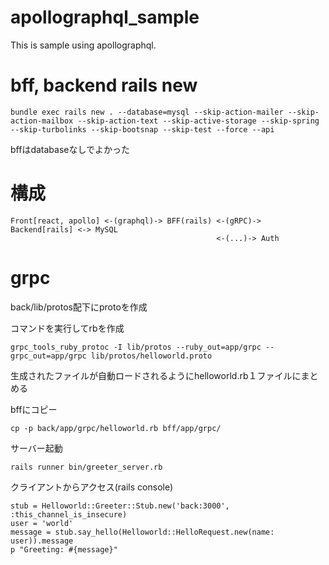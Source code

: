 # apollographql_sample
This is sample using apollographql.


# bff, backend rails new

```
bundle exec rails new . --database=mysql --skip-action-mailer --skip-action-mailbox --skip-action-text --skip-active-storage --skip-spring --skip-turbolinks --skip-bootsnap --skip-test --force --api
```

bffはdatabaseなしでよかった


# 構成

```
Front[react, apollo] <-(graphql)-> BFF(rails) <-(gRPC)-> Backend[rails] <-> MySQL
                                              <-(...)-> Auth
```

# grpc

back/lib/protos配下にprotoを作成

コマンドを実行してrbを作成

```
grpc_tools_ruby_protoc -I lib/protos --ruby_out=app/grpc --grpc_out=app/grpc lib/protos/helloworld.proto
```

生成されたファイルが自動ロードされるようにhelloworld.rb１ファイルにまとめる

bffにコピー

```
cp -p back/app/grpc/helloworld.rb bff/app/grpc/
```

サーバー起動

```
rails runner bin/greeter_server.rb
```

クライアントからアクセス(rails console)

```
stub = Helloworld::Greeter::Stub.new('back:3000', :this_channel_is_insecure)
user = 'world'
message = stub.say_hello(Helloworld::HelloRequest.new(name: user)).message
p "Greeting: #{message}"
```